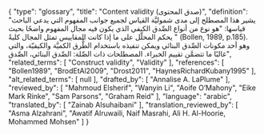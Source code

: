 {
    "type": "glossary",
    "title": "Content validity (صدق المحتوى)",
    "definition": "يشير هذا المصطلح إلى مدى شموليَّة القياس لجميع جوانب المفهوم التي يدعي الباحث قياسها: \"هو نوع من أنواع الصِّدق الكيفي الذي يكون فيه مجال المفهوم واضحًا بحيث يحكم المحلّل على ما إذا كانت المقاييس تمثل المجال كليةً \" (Bollen, 1989, p.185).  وهو أحد مكونات الصِّدق البنائي ويمكن تنفيذه باستخدام الطُّرق الكميَّة والكيفيّة، والتي غالبًا ما تتضمَّن تقييم الخبراء.  المصطلحات ذات الصِّلة: الصِّدق البنائي، الصِّدق",
    "related_terms": [
        "Construct validity",
        "Validity"
    ],
    "references": [
        "Bollen1989",
        "BrodEtAl2009",
        "Drost2011",
        "HaynesRichardKubany1995"
    ],
    "alt_related_terms": [
        null
    ],
    "drafted_by": [
        "Annalise A. LaPlume"
    ],
    "reviewed_by": [
        "Mahmoud Elsherif",
        "Wanyin Li",
        "Aoife O’Mahony",
        "Eike Mark Rinke",
        "Sam Parsons",
        "Graham Reid"
    ],
    "language": "arabic",
    "translated_by": [
        "Zainab Alsuhaibani"
    ],
    "translation_reviewed_by": [
        "Asma Alzahrani",
        "Awatif Alruwaili, Naif Masrahi, Ali H. Al-Hoorie, Mohammed Mohsen"
    ]
}